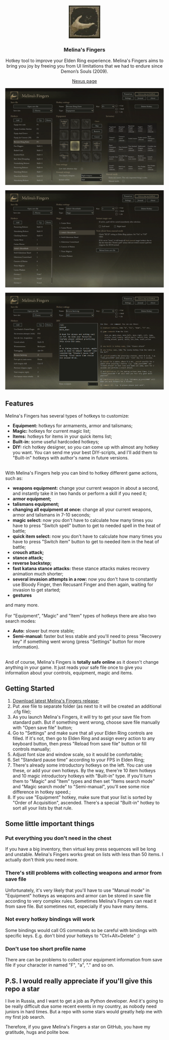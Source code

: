 <p align="center">
  <a target="blank"><img src="src/images/icon.jpg" width="100" alt="MF Logo"/></a>
</p>

<h3 align="center">Melina's Fingers</h3>
<p align="center">Hotkey tool to improve your Elden Ring experience. Melina's Fingers aims to bring you joy by freeing you from UI limitations that we had to endure since Demon’s Souls (2009).</p>
<p align="center"><a href="https://www.nexusmods.com/eldenring/mods/2504">Nexus page</a></p>

<p align="center">
  <a target="blank"><img src="src/images/screenshot_1.png" alt="MF Logo" /></a>
</p>
<p align="center">
  <a target="blank"><img src="src/images/screenshot_2.png" alt="MF Logo" /></a>
</p>
<p align="center">
  <a target="blank"><img src="src/images/screenshot_3.png" alt="MF Logo" /></a>
</p>

## Features
Melina's Fingers has several types of hotkeys to customize:
- **Equipment:** hotkeys for armaments, armor and talismans;
- **Magic:** hotkeys for current magic list;
- **Items:** hotkeys for items in your quick items list;
- **Built-in:** some useful hardcoded hotkeys;
- **DIY:** rich hotkey designer, so you can come up with almost any hotkey you want. You can send me your best DIY-scripts, and I'll add them to "Built-in" hotkeys with author's name in future versions.
<br/><br/>

With Melina's Fingers help you can bind to hotkey different game actions, such as:
- **weapons equipment:** change your current weapon in about a second, and instantly take it in two hands or perform a skill if you need it;    
- **armor equipment;**  
- **talismans equipment;**  
- **changing all equipment at once:** change all your current weapons, armor and talismans in 7-10 seconds;
- **magic select:** now you don't have to calculate how many times you have to press "Switch spell" button to get to needed spell in the heat of battle;
- **quick item select:** now you don't have to calculate how many times you have to press "Switch item" button to get to needed item in the heat of battle;
- **crouch attack;**
- **stance attack;**
- **reverse backstep;**
- **fast katana stance attacks:** these stance attacks makes recovery animation much shorter;
- **several invasion attempts in a row:** now you don't have to constantly use Bloody Finger, then Recusant Finger and then again, waiting for invasion to get started; 
- **gestures**

and many more.
<br/><br/>
For "Equipment", "Magic" and "Item" types of hotkeys there are also two search modes:
- **Auto:** slower but more stable;
- **Semi-manual:** faster but less stable and you'll need to press "Recovery key" if something went wrong (press "Settings" button for more information).
<br/><br/>

And of course, Melina's Fingers is **totally safe online** as it doesn't change anything in your game. It just reads your safe file once to give you information about your controls, equipment, magic and items.  

## Getting Started
1. [Download latest Melina's Fingers release](https://github.com/flower-ab/EldenRing-MelinasFingers/releases/latest);
2. Put .exe file to separate folder (as next to it will be created an additional .cfg file);
3. As you launch Melina's Fingers, it will try to get your save file from standard path. But if something went wrong, choose save file manually with "Open save file" button; 
4. Go to "Settings" and make sure that all your Elden Ring controls are filled. If it's not, then go to Elden Ring and assign every action to any keyboard button, then press "Reload from save file" button or fill controls manually;
5. Adjust font size and window scale, so it would be comfortable;
6. Set "Standard pause time" according to your FPS in Elden Ring;
7. There's already some introductory hotkeys on the left. You can use these, or add your own hotkeys. By the way, there're 10 item hotkeys and 10 magic introductory hotkeys with "Built-in" type. If you'll turn them to "Magic" and "Item" types and then set "Items search mode" and "Magic search mode" to "Semi-manual", you'll see some nice difference in hotkey speed.;
8. If you use "Equipment" hotkey, make sure that your list is sorted by "Order of Acquisition", ascended. There's a special "Built-in" hotkey to sort all your lists by that rule.

## Some little important things

### Put everything you don't need in the chest
If you have a big inventory, then virtual key press sequences will be long and unstable. Melina's Fingers works great on lists with less than 50 items. I actually don't think you need more. 

### There's still problems with collecting weapons and armor from save file
Unfortunately, it's very likely that you'll have to use "Manual mode" in "Equipment" hotkeys as weapons and armor can be stored in save file according to very complex rules. 
Sometimes Melina's Fingers can read it from save file. But sometimes not, especially if you have many items.

### Not every hotkey bindings will work
Some bindings would call OS commands so be careful with bindings with specific keys. E.g. don't bind your hotkeys to "Ctrl+Alt+Delete" :)

### Don't use too short profile name
There are can be problems to collect your equipment information from save file if your character in named "F", "a", "." and so on.

## P.S. I would really appreciate if you'll give this repo a star
I live in Russia, and I want to get a job as Python developer. And it's going to be really difficult due some recent events in my country, as nobody need juniors in hard times. But a repo with some stars would greatly help me with my first job search. 

Therefore, if you gave Melina's Fingers a star on GitHub, you have my gratitude, hugs and polite bow.

